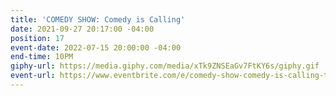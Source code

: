 ```yaml
---
title: 'COMEDY SHOW: Comedy is Calling'
date: 2021-09-27 20:17:00 -04:00
position: 17
event-date: 2022-07-15 20:00:00 -04:00
end-time: 10PM
giphy-url: https://media.giphy.com/media/xTk9ZNSEaGv7FtKY6s/giphy.gif
event-url: https://www.eventbrite.com/e/comedy-show-comedy-is-calling-tickets-373085758547
---
```


